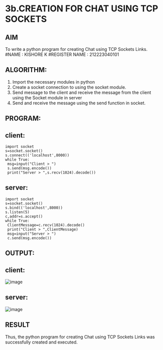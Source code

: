 # 3b.CREATION FOR CHAT USING TCP SOCKETS
## AIM
To write a python program for creating Chat using TCP Sockets Links.
#NAME : KISHORE K
#REGISTER NAME : 212223040101
## ALGORITHM:
1. Import the necessary modules in python
2. Create a socket connection to using the socket module.
3. Send message to the client and receive the message from the client using the Socket module in
 server
4. Send and receive the message using the send function in socket.
## PROGRAM:
## client:
```
import socket
s=socket.socket()
s.connect(('localhost',8000))
while True:
 msg=input("Client > ")
 s.send(msg.encode())
 print("Server > ",s.recv(1024).decode())
```
## server:
```
import socket
s=socket.socket()
s.bind(('localhost',8000))
s.listen(5)
c,addr=s.accept()
while True:
 ClientMessage=c.recv(1024).decode()
 print("Client > ",ClientMessage)
 msg=input("Server > ")
 c.send(msg.encode())
```
## OUTPUT:
## client:
![image](https://github.com/kishore2109K/3b_CHAT_USING_TCP_SOCKETS/assets/152274619/ccaa11f1-6cda-4700-b18f-f0e0d1a89971)

## server:
![image](https://github.com/kishore2109K/3b_CHAT_USING_TCP_SOCKETS/assets/152274619/946f00dd-74d7-48df-bf6a-930f323302ff)

## RESULT
Thus, the python program for creating Chat using TCP Sockets Links was successfully 
created and executed.
